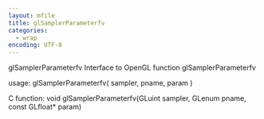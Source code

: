 ```yaml
---
layout: mfile
title: glSamplerParameterfv
categories:
  - wrap
encoding: UTF-8
---
```


glSamplerParameterfv  Interface to OpenGL function glSamplerParameterfv

usage:  glSamplerParameterfv( sampler, pname, param )

C function:  void glSamplerParameterfv(GLuint sampler, GLenum pname, const GLfloat\* param)